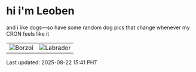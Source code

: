 # hi i'm Leoben

and i like dogs—so have some random dog pics that change whenever my CRON feels like it

|  |  |
|--------|----------|
| ![Borzoi](https://random-dog-vercel.vercel.app/api/random-borzoi?v=1755848463) | ![Labrador](https://random-dog-vercel.vercel.app/api/random-labrador?v=1755848463) |

Last updated: 2025-08-22 15:41 PHT
